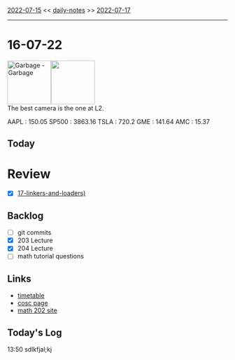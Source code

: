 [2022-07-15](daily_notes/2022-07-15) << [daily-notes](notes/daily-notes.md) >> [2022-07-17](daily_notes/2022-07-17)

---
# 16-07-22
<a href='spotify:album:3gcPVCFXfShcfVtFdMBXNG'><img src='https://i.scdn.co/image/50d069863a329fa154abd71e80880511a91b3ad2' alt='Garbage - Garbage' height=100></a><img src='https://imgs.xkcd.com/comics/the_best_camera.png' height=100>
<br>The best camera is the one at L2.

AAPL : 150.05 
SP500 : 3863.16 
TSLA : 720.2
GME : 141.64
AMC : 15.37

## Today


# Review
- [x] [17-linkers-and-loaders)](notes/17-linkers-and-loaders.md)

## Backlog
- [ ] git commits
- [x] 203 Lecture
- [x] 204 Lecture
- [ ] math tutorial questions

## Links
- [timetable](https://i.imgur.com/9ghbvAG.png)
- [cosc page](https://cosc203.cspages.otago.ac.nz)
- [math 202 site](https://www.maths.otago.ac.nz/?resOLAF)

## Today's Log
13:50 sdlkfjal;kj